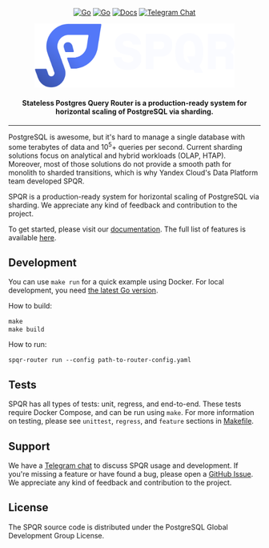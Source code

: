<div align=center>

[![Go](https://github.com/pg-sharding/spqr/actions/workflows/build.yaml/badge.svg)](https://github.com/pg-sharding/spqr/actions/workflows/build.yaml)
[![Go](https://github.com/pg-sharding/spqr/actions/workflows/tests.yaml/badge.svg)](https://github.com/pg-sharding/spqr/actions/workflows/tests.yaml)
[![Docs](https://img.shields.io/badge/docs-SPQR_dev-blue)](https://t.me/+jMGhyjwicpI3ZWQy)
[![Telegram Chat](https://img.shields.io/badge/telegram-SPQR_dev-blue)](https://t.me/+jMGhyjwicpI3ZWQy)

<picture align=center>
    <source media="(prefers-color-scheme: dark)" srcset="docs/logo/png/spqr_logo_white_alpha.png">
    <source media="(prefers-color-scheme: light)" srcset="docs/logo/png/spqr_logo_alpha.png">
    <img alt="Stateless Postgres Query Router" src="docs/logo/png/spqr_logo_white_alpha.png" width="400px">
</picture>

<h4>Stateless Postgres Query Router is a production-ready system for horizontal scaling of PostgreSQL via sharding.</h4>

</div>

---

PostgreSQL is awesome, but it's hard to manage a single database with some terabytes of data and 10<sup>5</sup>+ queries per second. Current sharding solutions focus on analytical and hybrid workloads (OLAP, HTAP). Moreover, most of those solutions do not provide a smooth path for monolith to sharded transitions, which is why Yandex Cloud's Data Platform team developed SPQR.

SPQR is a production-ready system for horizontal scaling of PostgreSQL via sharding. We appreciate any kind of feedback and contribution to the project.

To get started, please visit our [documentation](https://pg-sharding.tech). The full list of features is available [here](https://pg-sharding.tech/features/).

## Development

You can use `make run` for a quick example using Docker. For local development, you need [the latest Go version](https://go.dev/dl/).

How to build:
```
make
make build
```

How to run:
```
spqr-router run --config path-to-router-config.yaml
```

## Tests

SPQR has all types of tests: unit, regress, and end-to-end. These tests require Docker Compose, and can be run using `make`. For more information on testing, please see `unittest`, `regress`, and `feature` sections in [Makefile](./Makefile).

## Support

We have a [Telegram chat](https://t.me/+jMGhyjwicpI3ZWQy) to discuss SPQR usage and development. If you're missing a feature or have found a bug, please open a [GitHub Issue](https://github.com/pg-sharding/spqr/issues/new/choose). We appreciate any kind of feedback and contribution to the project.

## License

The SPQR source code is distributed under the PostgreSQL Global Development Group License.
